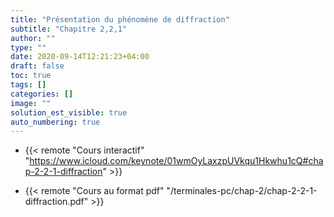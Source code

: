 ```yaml
---
title: "Présentation du phénomène de diffraction"
subtitle: "Chapitre 2,2,1"
author: ""
type: ""
date: 2020-09-14T12:21:23+04:00
draft: false
toc: true
tags: []
categories: []
image: ""
solution_est_visible: true
auto_numbering: true
---
```


- {{< remote "Cours interactif" "https://www.icloud.com/keynote/01wmOyLaxzpUVkqu1Hkwhu1cQ#chap-2-2-1-diffraction" >}}

- {{< remote "Cours au format pdf" "/terminales-pc/chap-2/chap-2-2-1-diffraction.pdf" >}}